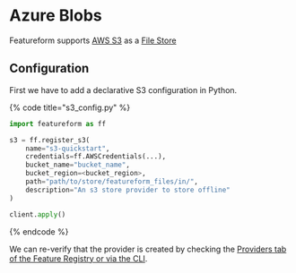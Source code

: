 # Azure Blobs

Featureform supports [AWS S3](https://aws.amazon.com/s3/) as a [File Store](object-and-file-store)

## Configuration

First we have to add a declarative S3 configuration in Python.

{% code title="s3_config.py" %}

```python
import featureform as ff

s3 = ff.register_s3(
    name="s3-quickstart",
    credentials=ff.AWSCredentials(...),
    bucket_name="bucket_name",
    bucket_region=<bucket_region>,
    path="path/to/store/featureform_files/in/",
    description="An s3 store provider to store offline"
)

client.apply()
```

{% endcode %}

We can re-verify that the provider is created by checking the [Providers tab of the Feature Registry or via the CLI](../getting-started/search/monitor-discovery-feature-registry-ui-cli).

